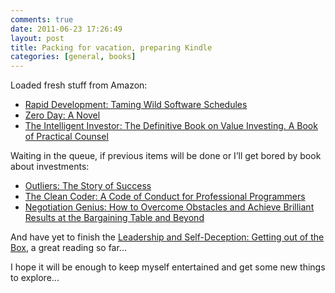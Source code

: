 ```yaml
---
comments: true
date: 2011-06-23 17:26:49
layout: post
title: Packing for vacation, preparing Kindle
categories: [general, books]
---
```


Loaded fresh stuff from Amazon:

  * [Rapid Development: Taming Wild Software Schedules](http://www.amazon.com/Rapid-Development-Taming-Software-Schedules/dp/1556159005)
  * [Zero Day: A Novel](http://www.amazon.com/Zero-Day-Novel-Mark-Russinovich/dp/031261246X)
  * [The Intelligent Investor: The Definitive Book on Value Investing. A Book of Practical Counsel](http://www.amazon.com/Intelligent-Investor-Definitive-Investing-Practical/dp/0060555661/)

Waiting in the queue, if previous items will be done or I’ll get bored by book about investments:
  
  * [Outliers: The Story of Success](http://www.amazon.com/Outliers-Story-Success-Malcolm-Gladwell/dp/0316017930)
  * [The Clean Coder: A Code of Conduct for Professional Programmers](http://www.amazon.com/Clean-Coder-Conduct-Professional-Programmers/dp/0137081073)
  * [Negotiation Genius: How to Overcome Obstacles and Achieve Brilliant Results at the Bargaining Table and Beyond](http://www.amazon.com/Negotiation-Genius-Obstacles-Brilliant-Bargaining/dp/0553384112)

And have yet to finish the [Leadership and Self-Deception: Getting out of the Box](http://www.amazon.com/Leadership-Self-Deception-Getting-out-Box/dp/1576759776), a great reading so far...

I hope it will be enough to keep myself entertained and get some new things to explore...
